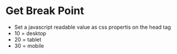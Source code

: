 # Get Break Point

* Set a javascript readable value as css propertis on the head tag
* 10 = desktop
* 20 = tablet
* 30 = mobile
